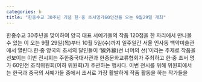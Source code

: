 ```yaml
---
categories: b
title: "한중수교 30주년 기념 한·중 초서명가60인전을 오는 9월29일 개최"
---
```

한중수교 30주년을 맞이하여 양국 대표 서예가들의 작품 120점을 한 자리에서 만나볼 수 있는 이 오는 9월 29일(목)부터 10월 5일(수)까지 일주일간 서울 인사동 백악미술관에서 열린다.한·중 양국의 초서의 달인들이 ‘線外線(선 너머의 선)’이라는 주제로 작품을 선보이는 이번 전시회는 주한중국대사관과 한중문화교류협회가 주최하고 한·중 초서 명가 60인전 조직위원회(이하 위원회)가 주관하는 행사다. 이번 전시를 위해 위원회에서는 한국과 중국의 서예가들 중에서 초서로 가장 활발하게 작품 활동을 하는 작가들을